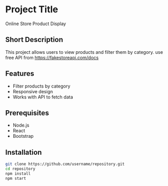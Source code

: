 # Project Title

Online Store Product Display

## Short Description

This project allows users to view products and filter them by category. use free API from https://fakestoreapi.com/docs

## Features

- Filter products by category
- Responsive design
- Works with API to fetch data

## Prerequisites

- Node.js
- React
- Bootstrap

## Installation

```bash
git clone https://github.com/username/repository.git
cd repository
npm install
npm start
